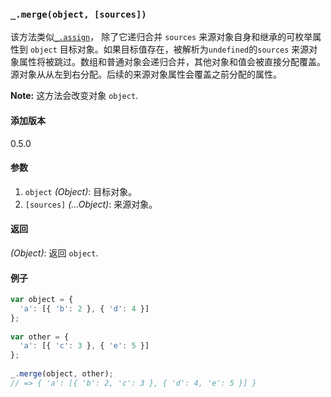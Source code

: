 ### `_.merge(object, [sources])`[​](#_mergeobject-sources "_mergeobject-sources的直接链接")

该方法类似[`_.assign`](#assign)， 除了它递归合并 `sources` 来源对象自身和继承的可枚举属性到 `object` 目标对象。如果目标值存在，被解析为`undefined`的`sources` 来源对象属性将被跳过。数组和普通对象会递归合并，其他对象和值会被直接分配覆盖。源对象从从左到右分配。后续的来源对象属性会覆盖之前分配的属性。  
  
**Note:** 这方法会改变对象 `object`.

#### 添加版本

0.5.0

#### 参数

1.  `object` _(Object)_: 目标对象。
2.  `[sources]` _(...Object)_: 来源对象。

#### 返回

_(Object)_: 返回 `object`.

#### 例子


```js
var object = {
  'a': [{ 'b': 2 }, { 'd': 4 }]
};
 
var other = {
  'a': [{ 'c': 3 }, { 'e': 5 }]
};
 
_.merge(object, other);
// => { 'a': [{ 'b': 2, 'c': 3 }, { 'd': 4, 'e': 5 }] }

```